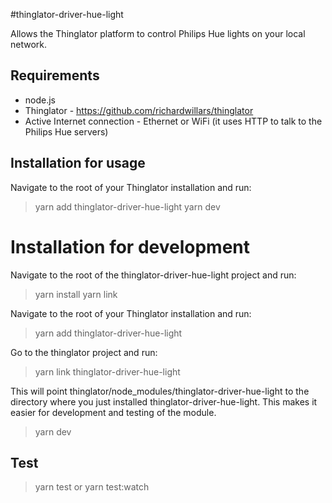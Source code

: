 #thinglator-driver-hue-light

Allows the Thinglator platform to control Philips Hue lights on your local network.

## Requirements

* node.js
* Thinglator - https://github.com/richardwillars/thinglator
* Active Internet connection - Ethernet or WiFi (it uses HTTP to talk to the Philips Hue servers)

## Installation for usage

Navigate to the root of your Thinglator installation and run:

> yarn add thinglator-driver-hue-light
> yarn dev

# Installation for development

Navigate to the root of the thinglator-driver-hue-light project and run:

> yarn install
> yarn link

Navigate to the root of your Thinglator installation and run:

> yarn add thinglator-driver-hue-light

Go to the thinglator project and run:

> yarn link thinglator-driver-hue-light

This will point thinglator/node_modules/thinglator-driver-hue-light to the directory where you just installed thinglator-driver-hue-light. This makes it easier for development and testing of the module.

> yarn dev

## Test

> yarn test
> or
> yarn test:watch
